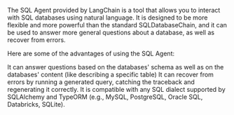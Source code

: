 The SQL Agent provided by LangChain is a tool that allows you to interact with SQL databases using natural language. It is designed to be more flexible and more powerful than the standard SQLDatabaseChain, and it can be used to answer more general questions about a database, as well as recover from errors.

Here are some of the advantages of using the SQL Agent:

It can answer questions based on the databases' schema as well as on the databases' content (like describing a specific table)
It can recover from errors by running a generated query, catching the traceback and regenerating it correctly.
It is compatible with any SQL dialect supported by SQLAlchemy and TypeORM (e.g., MySQL, PostgreSQL, Oracle SQL, Databricks, SQLite).
